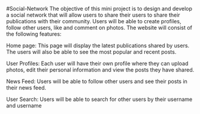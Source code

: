 #Social-Network
The objective of this mini project is to design and develop a social network that will allow users to share their users to share their publications with their community. Users will be able to create profiles, follow other users, like and comment on photos.
The website will consist of the following features:

Home page: This page will display the latest publications shared by users. The
users will also be able to see the most popular and recent posts.

User Profiles: Each user will have their own profile where they can upload photos,
edit their personal information and view the posts they have shared.

News Feed: Users will be able to follow other users and see their posts in their news feed.

User Search: Users will be able to search for other users by their username and username
